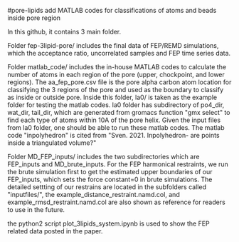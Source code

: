 #pore-lipids add MATLAB codes for classifications of atoms and beads inside pore region

In this github, it contains 3 main folder.

Folder fep-3lipid-pore/  includes the final data of FEP/REMD simulations, which the acceptance ratio, uncorrelated samples and FEP time series data.

Folder matlab_code/ includes the in-house MATLAB codes to calculate the number of atoms in each region of the pore (upper, chockpoint, and lower regions). 
The aa_fep_pore.csv file is the pore alpha carbon atom location for classifying the 3 regions of the pore and used as the boundary to classify as inside or outside pore.
Inside this folder, la0/ is taken as the example folder for testing the matlab codes. la0 folder has subdirectory of po4_dir, wat_dir, tail_dir, which are generated from gromacs function "gmx select" to find each type of atoms within 10A of the pore helix. Given the input files from la0 folder, one should be able to run these matlab codes. 
The matlab code "inpolyhedron" is cited from "Sven. 2021. Inpolyhedron- are points inside a triangulated volume?"

Folder MD_FEP_inputs/ includes the two subdirectories which are FEP_inputs and MD_brute_inputs. For the FEP harmonical restraints, we run the brute simulation first to get the estimated upper boundaries of our FEP_inputs, which sets the force constant=0 in brute simulations. The detailed settting of our restrains are located in the subfolders called "inputfiles/", the example_distance_restraint.namd.col, and example_rmsd_restraint.namd.col are also shown as reference for readers to use in the future.

the python2 script plot_3lipids_system.ipynb is used to show the FEP related data posted in the paper.

